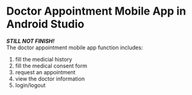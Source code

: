 # Doctor Appointment Mobile App in Android Studio
***STILL NOT FINISH!***<br>
The  doctor appointment mobile app function includes:<br>
1. fill the medicial history
2. fill the medical consent form
3. request an appointment
4. view the doctor information
5. login/logout
